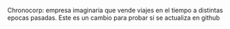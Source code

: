 Chronocorp: empresa imaginaria que vende viajes en el tiempo a distintas epocas pasadas. 
Este es un cambio para probar si se actualiza en github
